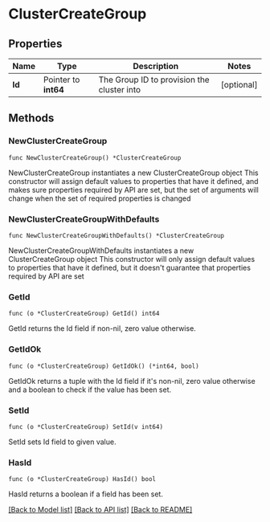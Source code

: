 # ClusterCreateGroup

## Properties

Name | Type | Description | Notes
------------ | ------------- | ------------- | -------------
**Id** | Pointer to **int64** | The Group ID to provision the cluster into | [optional] 

## Methods

### NewClusterCreateGroup

`func NewClusterCreateGroup() *ClusterCreateGroup`

NewClusterCreateGroup instantiates a new ClusterCreateGroup object
This constructor will assign default values to properties that have it defined,
and makes sure properties required by API are set, but the set of arguments
will change when the set of required properties is changed

### NewClusterCreateGroupWithDefaults

`func NewClusterCreateGroupWithDefaults() *ClusterCreateGroup`

NewClusterCreateGroupWithDefaults instantiates a new ClusterCreateGroup object
This constructor will only assign default values to properties that have it defined,
but it doesn't guarantee that properties required by API are set

### GetId

`func (o *ClusterCreateGroup) GetId() int64`

GetId returns the Id field if non-nil, zero value otherwise.

### GetIdOk

`func (o *ClusterCreateGroup) GetIdOk() (*int64, bool)`

GetIdOk returns a tuple with the Id field if it's non-nil, zero value otherwise
and a boolean to check if the value has been set.

### SetId

`func (o *ClusterCreateGroup) SetId(v int64)`

SetId sets Id field to given value.

### HasId

`func (o *ClusterCreateGroup) HasId() bool`

HasId returns a boolean if a field has been set.


[[Back to Model list]](../README.md#documentation-for-models) [[Back to API list]](../README.md#documentation-for-api-endpoints) [[Back to README]](../README.md)


